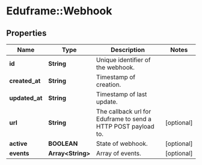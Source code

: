 # Eduframe::Webhook

## Properties
Name | Type | Description | Notes
------------ | ------------- | ------------- | -------------
**id** | **String** | Unique identifier of the webhook. | 
**created_at** | **String** | Timestamp of creation. | 
**updated_at** | **String** | Timestamp of last update. | 
**url** | **String** | The callback url for Eduframe to send a HTTP POST payload to. | [optional] 
**active** | **BOOLEAN** | State of webhook. | [optional] 
**events** | **Array&lt;String&gt;** | Array of events. | [optional] 


